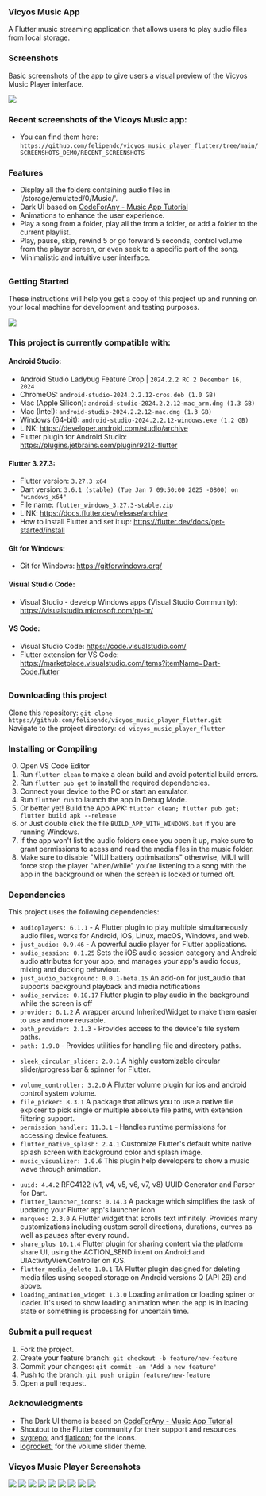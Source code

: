 ### Vicyos Music App

A Flutter music streaming application that allows users to play audio files from local storage.

### Screenshots

Basic screenshots of the app to give users a visual preview of the Vicyos Music Player interface.


<img src="https://github.com/felipendc/vicyos_music_player_flutter/blob/main/SCREENSHOTS_DEMO/read_banners/1.png">


### Recent screenshots of the Vicoys Music app:
- You can find them here: `https://github.com/felipendc/vicyos_music_player_flutter/tree/main/SCREENSHOTS_DEMO/RECENT_SCREENSHOTS`


### Features

- Display all the folders containing audio files in '/storage/emulated/0/Music/'.
- Dark UI based on [CodeForAny - Music App Tutorial](https://youtube.com/playlist?list=PLzcRC7PA0xWRXGSJZOyD5_SXyGIRt6VFr)
- Animations to enhance the user experience.
- Play a song from a folder, play all the from a folder, or add a folder to the current playlist.
- Play, pause, skip, rewind 5 or go forward 5 seconds, control volume from the player screen, or even seek to a specific part of the song.
- Minimalistic and intuitive user interface.

## 

### Getting Started

These instructions will help you get a copy of this project up and running on your local machine for development and testing purposes.


<img src="https://github.com/felipendc/vicyos_music_player_flutter/blob/main/SCREENSHOTS_DEMO/how-it-should-look-like.png">

### This project is currently compatible with:

#### Android Studio:
- Android Studio Ladybug Feature Drop | `2024.2.2 RC 2 December 16, 2024`
- ChromeOS: `android-studio-2024.2.2.12-cros.deb (1.0 GB)`
- Mac (Apple Silicon): `android-studio-2024.2.2.12-mac_arm.dmg (1.3 GB)`
- Mac (Intel): `android-studio-2024.2.2.12-mac.dmg (1.3 GB)`
- Windows (64-bit): `android-studio-2024.2.2.12-windows.exe (1.2 GB)`
- LINK: https://developer.android.com/studio/archive
- Flutter plugin for Android Studio: https://plugins.jetbrains.com/plugin/9212-flutter



#### Flutter 3.27.3:

- Flutter version: `3.27.3 x64`
- Dart version: `3.6.1 (stable) (Tue Jan 7 09:50:00 2025 -0800) on "windows_x64"`
- File name:  `flutter_windows_3.27.3-stable.zip` 
- LINK: https://docs.flutter.dev/release/archive
- How to install Flutter and set it up: https://flutter.dev/docs/get-started/install


#### Git for Windows:

- Git for Windows: https://gitforwindows.org/


#### Visual Studio Code:

- Visual Studio - develop Windows apps (Visual Studio Community): https://visualstudio.microsoft.com/pt-br/


#### VS Code:

- Visual Studio Code: https://code.visualstudio.com/
- Flutter extension for VS Code: https://marketplace.visualstudio.com/items?itemName=Dart-Code.flutter 


##

### Downloading this project

Clone this repository: `git clone https://github.com/felipendc/vicyos_music_player_flutter.git` <br />
Navigate to the project directory: `cd vicyos_music_player_flutter` <br />
<!-- Choose the one you want "GetX" or "StreamBuilder" UI state management. <br /> -->

### Installing or Compiling

0. Open VS Code Editor
1. Run `flutter clean` to make a clean build and avoid potential build errors.
2. Run `flutter pub get` to install the required dependencies.
3. Connect your device to the PC or start an emulator.
4. Run `flutter run` to launch the app in Debug Mode.
5. Or better yet! Build the App APK: `flutter clean; flutter pub get; flutter build apk --release`
6. or Just double click the file `BUILD_APP_WITH_WINDOWS.bat` if you are running Windows.
7. If the app won't list the audio folders once you open it up, make sure to grant permissions to acess and read the media files in the music folder.
8. Make sure to disable "MIUI battery optimisations" otherwise, MIUI will force stop the player "when/while" you're listening to a song with the app in the background or when the screen is locked or turned off.

### Dependencies

This project uses the following dependencies:

- `audioplayers: 6.1.1` - A Flutter plugin to play multiple simultaneously audio files, works for Android, iOS, Linux, macOS, Windows, and web.
- `just_audio: 0.9.46` - A powerful audio player for Flutter applications.
- `audio_session: 0.1.25` Sets the iOS audio session category and Android audio attributes for your app, and manages your app's audio focus, mixing and ducking behaviour.
- `just_audio_background: 0.0.1-beta.15` An add-on for just_audio that supports background playback and media notifications
- `audio_service: 0.18.17` Flutter plugin to play audio in the background while the screen is off
- `provider: 6.1.2` A wrapper around InheritedWidget to make them easier to use and more reusable.
- `path_provider: 2.1.3` - Provides access to the device's file system paths.
- `path: 1.9.0` - Provides utilities for handling file and directory paths.
<!-- - `media_info: 0.12.0+2` Platform services exposed to Flutter apps. -->
- `sleek_circular_slider: 2.0.1` A highly customizable circular slider/progress bar & spinner for Flutter.
<!-- - `flutter_media_metadata: 1.0.0+1` A Flutter plugin to read metadata of media files. -->
- `volume_controller: 3.2.0` A Flutter volume plugin for ios and android control system volume.
- `file_picker: 8.3.1` A package that allows you to use a native file explorer to pick single or multiple absolute file paths, with extension filtering support.
- `permission_handler: 11.3.1` - Handles runtime permissions for accessing device features.
- `flutter_native_splash: 2.4.1` Customize Flutter's default white native splash screen with background color and splash image.
- `music_visualizer: 1.0.6` This plugin help developers to show a music wave through animation.
<!-- - `get: 4.6.6` Open screens/snackbars/dialogs without context, manage states and inject dependencies easily with GetX. -->
- `uuid: 4.4.2` RFC4122 (v1, v4, v5, v6, v7, v8) UUID Generator and Parser for Dart.
- `flutter_launcher_icons: 0.14.3` A package which simplifies the task of updating your Flutter app's launcher icon.
- `marquee: 2.3.0` A Flutter widget that scrolls text infinitely. Provides many customizations including custom scroll directions, durations, curves as well as pauses after every round.
- `share_plus 10.1.4` Flutter plugin for sharing content via the platform share UI, using the ACTION_SEND intent on Android and UIActivityViewController on iOS.
- `flutter_media_delete 1.0.1` TA Flutter plugin designed for deleting media files using scoped storage on Android versions Q (API 29) and above.
- `loading_animation_widget 1.3.0` Loading animation or loading spiner or loader. It's used to show loading animation when the app is in loading state or something is processing for uncertain time.


### Submit a pull request
1. Fork the project.
2. Create your feature branch: `git checkout -b feature/new-feature`
3. Commit your changes: `git commit -am 'Add a new feature'`
4. Push to the branch: `git push origin feature/new-feature`
5. Open a pull request.



### Acknowledgments

- The Dark UI theme is based on [CodeForAny - Music App Tutorial](https://youtube.com/playlist?list=PLzcRC7PA0xWRXGSJZOyD5_SXyGIRt6VFr)
- Shoutout to the Flutter community for their support and resources.
- [svgrepo:](https://www.svgrepo.com/) and [flaticon:](https://www.flaticon.com/) for the Icons. 
- [logrocket:](https://blog.logrocket.com/flutter-slider-widgets-deep-dive-with-examples/) for the volume slider theme.

### Vicyos Music Player Screenshots 

<img src="https://github.com/felipendc/vicyos_music_player_flutter/blob/main/SCREENSHOTS_DEMO/read_banners/2.png">
<img src="https://github.com/felipendc/vicyos_music_player_flutter/blob/main/SCREENSHOTS_DEMO/read_banners/3.png">
<img src="https://github.com/felipendc/vicyos_music_player_flutter/blob/main/SCREENSHOTS_DEMO/read_banners/4.png">
<img src="https://github.com/felipendc/vicyos_music_player_flutter/blob/main/SCREENSHOTS_DEMO/read_banners/5.png">
<img src="https://github.com/felipendc/vicyos_music_player_flutter/blob/main/SCREENSHOTS_DEMO/read_banners/6.png">
<img src="https://github.com/felipendc/vicyos_music_player_flutter/blob/main/SCREENSHOTS_DEMO/read_banners/7.png">
<img src="https://github.com/felipendc/vicyos_music_player_flutter/blob/main/SCREENSHOTS_DEMO/read_banners/8.png">
<img src="https://github.com/felipendc/vicyos_music_player_flutter/blob/main/SCREENSHOTS_DEMO/read_banners/9.png">
<img src="https://github.com/felipendc/vicyos_music_player_flutter/blob/main/SCREENSHOTS_DEMO/read_banners/10.png">



